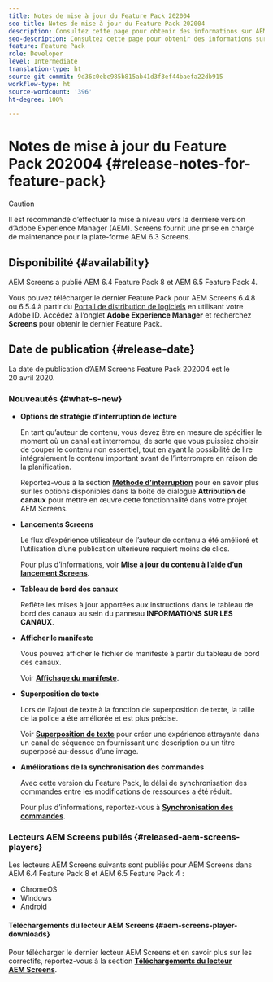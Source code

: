 ```yaml
---
title: Notes de mise à jour du Feature Pack 202004
seo-title: Notes de mise à jour du Feature Pack 202004
description: Consultez cette page pour obtenir des informations sur AEM Screens Feature Pack 202004, publié le 20 avril 2020.
seo-description: Consultez cette page pour obtenir des informations sur AEM Screens Feature Pack 202004, publié le 20 avril 2020.
feature: Feature Pack
role: Developer
level: Intermediate
translation-type: ht
source-git-commit: 9d36c0ebc985b815ab41d3f3ef44baefa22db915
workflow-type: ht
source-wordcount: '396'
ht-degree: 100%

---
```



# Notes de mise à jour du Feature Pack 202004 {#release-notes-for-feature-pack}

>[!CAUTION]
>
>Il est recommandé d’effectuer la mise à niveau vers la dernière version d’Adobe Experience Manager (AEM). Screens fournit une prise en charge de maintenance pour la plate-forme AEM 6.3 Screens.

## Disponibilité {#availability}

AEM Screens a publié AEM 6.4 Feature Pack 8 et AEM 6.5 Feature Pack 4.

Vous pouvez télécharger le dernier Feature Pack pour AEM Screens 6.4.8 ou 6.5.4 à partir du [Portail de distribution de logiciels](https://experience.adobe.com/#/downloads/content/software-distribution/en/aem.html) en utilisant votre Adobe ID. Accédez à l’onglet **Adobe Experience Manager** et recherchez **Screens** pour obtenir le dernier Feature Pack.

## Date de publication {#release-date}

La date de publication d’AEM Screens Feature Pack 202004 est le 20 avril 2020.

### Nouveautés {#what-s-new}

* **Options de stratégie d’interruption de lecture**

   En tant qu’auteur de contenu, vous devez être en mesure de spécifier le moment où un canal est interrompu, de sorte que vous puissiez choisir de couper le contenu non essentiel, tout en ayant la possibilité de lire intégralement le contenu important avant de l’interrompre en raison de la planification.

   Reportez-vous à la section **[Méthode d’interruption](/help/user-guide/channel-assignment.md#interruption-method-channel)** pour en savoir plus sur les options disponibles dans la boîte de dialogue **Attribution de canaux** pour mettre en œuvre cette fonctionnalité dans votre projet AEM Screens.

* **Lancements Screens**

   Le flux d’expérience utilisateur de l’auteur de contenu a été amélioré et l’utilisation d’une publication ultérieure requiert moins de clics.

   Pour plus d’informations, voir **[Mise à jour du contenu à l’aide d’un lancement Screens](launches.md)**.

* **Tableau de bord des canaux**

   Reflète les mises à jour apportées aux instructions dans le tableau de bord des canaux au sein du panneau **INFORMATIONS SUR LES CANAUX**.


* **Afficher le manifeste**

   Vous pouvez afficher le fichier de manifeste à partir du tableau de bord des canaux.

   Voir **[Affichage du manifeste](/help/user-guide/managing-channels.md#view-manifest)**.

* **Superposition de texte**

   Lors de l’ajout de texte à la fonction de superposition de texte, la taille de la police a été améliorée et est plus précise.

   Voir **[Superposition de texte](text-overlay.md)** pour créer une expérience attrayante dans un canal de séquence en fournissant une description ou un titre superposé au-dessus d’une image.

* **Améliorations de la synchronisation des commandes**

   Avec cette version du Feature Pack, le délai de synchronisation des commandes entre les modifications de ressources a été réduit.

   Pour plus d’informations, reportez-vous à **[Synchronisation des commandes](using-command-sync.md)**.

### Lecteurs AEM Screens publiés {#released-aem-screens-players}

Les lecteurs AEM Screens suivants sont publiés pour AEM Screens dans AEM 6.4 Feature Pack 8 et AEM 6.5 Feature Pack 4 :

* ChromeOS
* Windows
* Android

#### Téléchargements du lecteur AEM Screens {#aem-screens-player-downloads}

Pour télécharger le dernier lecteur AEM Screens et en savoir plus sur les correctifs, reportez-vous à la section **[Téléchargements du lecteur AEM Screens](https://download.macromedia.com/screens/)**.
